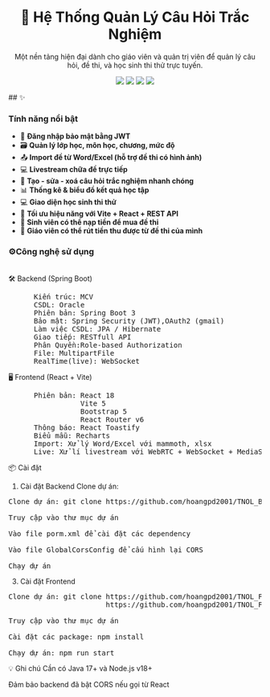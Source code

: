 <h1 align="center">📘 Hệ Thống Quản Lý Câu Hỏi Trắc Nghiệm</h1>

<p align="center">
  Một nền tảng hiện đại dành cho giáo viên và quản trị viên để quản lý câu hỏi, đề thi, và học sinh thi thử trực tuyến.  
</p>

<p align="center">
  <img src="https://img.shields.io/badge/react-18-blue?logo=react" />
  <img src="https://img.shields.io/badge/vite-5-purple?logo=vite" />
  <img src="https://img.shields.io/badge/springboot-JWT-green?logo=springboot" />
  <img src="https://img.shields.io/badge/Oracle-DB-F80000?logo=oracle" />

</p>
## ✨ <h3>Tính năng nổi bật</h3>

- 🔐 **Đăng nhập bảo mật bằng JWT**
- 🗃️ **Quản lý lớp học, môn học, chương, mức độ**
- 📤 **Import đề từ Word/Excel (hỗ trợ đề thi có hình ảnh)**
- 💻 **Livestream chữa đề trực tiếp**
- 📝 **Tạo - sửa - xoá câu hỏi trắc nghiệm nhanh chóng**
- 📊 **Thống kê & biểu đồ kết quả học tập**
- 💻 **Giao diện học sinh thi thử**
- 🎯 **Tối ưu hiệu năng với Vite + React + REST API**
- 💸 **Sinh viên có thể nạp tiền để mua đề thi**
- 🏦 **Giáo viên có thể rút tiền thu được từ đề thi của mình**

  
 <h3>⚙️Công nghệ sử dụng </h3></br>
🛠️ Backend (Spring Boot)
<pre>      Kiến trúc: MCV 
      CSDL: Oracle
      Phiên bản: Spring Boot 3
      Bảo mật: Spring Security (JWT),OAuth2 (gmail)
      Làm việc CSDL: JPA / Hibernate
      Giao tiếp: RESTfull API
      Phân Quyền:Role-based Authorization
      File: MultipartFile    
      RealTime(live): WebSocket</pre>
🖥️ Frontend (React + Vite)
<pre>      Phiên bản: React 18
                 Vite 5
                 Bootstrap 5
                 React Router v6
      Thông báo: React Toastify
      Biểu mẫu: Recharts
      Import: Xử lý Word/Excel với mammoth, xlsx 
      Live: Xử lí livestream với WebRTC + WebSocket + MediaStream API</pre>


📦 Cài đặt
1.  Cài đặt Backend
Clone dự án: 
<pre>Clone dự án: git clone https://github.com/hoangpd2001/TNOL_BE.git

Truy cập vào thư mục dự án

Vào file porm.xml để cài đặt các dependency

Vào file GlobalCorsConfig để cấu hình lại CORS 
  
Chạy dự án
</pre>
3. Cài đặt Frontend
<pre>Clone dự án: git clone https://github.com/hoangpd2001/TNOL_FE_U.git
                       https://github.com/hoangpd2001/TNOL_FE_.git

Truy cập vào thư mục dự án

Cài đặt các package: npm install

Chạy dự án: npm run start
</pre>

💡 Ghi chú
Cần có Java 17+ và Node.js v18+

Đảm bảo backend đã bật CORS nếu gọi từ React

